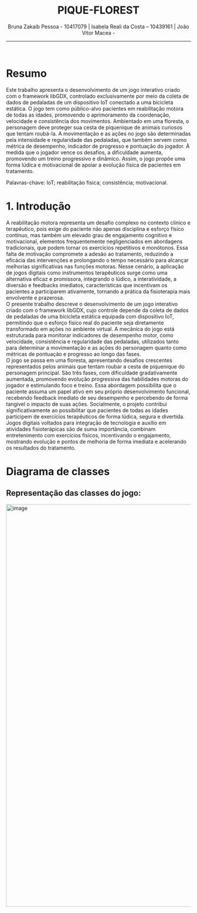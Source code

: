 
<div align="center">
  <h1>PIQUE-FLOREST</h1>
</div>

<div align="center">
Bruna Zakaib Pessoa - 10417079 | Isabela Reali da Costa – 10439161 | João Vitor Macea - 
</div>
<hr>
<br>


# Resumo  
Este trabalho apresenta o desenvolvimento de um jogo interativo criado com o framework libGDX, controlado exclusivamente por meio da coleta de dados de pedaladas de um dispositivo IoT conectado a uma bicicleta estática. O jogo tem como público-alvo pacientes em reabilitação motora de todas as idades, promovendo o aprimoramento da coordenação, velocidade e consistência dos movimentos. Ambientado em uma floresta, o personagem deve proteger sua cesta de piquenique de animais curiosos que tentam roubá-la. A movimentação e as ações no jogo são determinadas pela intensidade e regularidade das pedaladas, que também servem como métrica de desempenho, indicador de progresso e pontuação do jogador. À medida que o jogador vence os desafios, a dificuldade aumenta, promovendo um treino progressivo e dinâmico. Assim, o jogo propõe uma forma lúdica e motivacional de apoiar a evolução física de pacientes em tratamento.
<p>Palavras-chave: IoT; reabilitação física; consistência; motivacional.</p>


# 1. Introdução 
A reabilitação motora representa um desafio complexo no contexto clínico e terapêutico, pois exige do paciente não apenas disciplina e esforço físico contínuo, mas também um elevado grau de engajamento cognitivo e motivacional, elementos frequentemente negligenciados em abordagens tradicionais, que podem tornar os exercícios repetitivos e monótonos. Essa falta de motivação compromete a adesão ao tratamento, reduzindo a eficácia das intervenções e prolongando o tempo necessário para alcançar melhorias significativas nas funções motoras. Nesse cenário, a aplicação de jogos digitais como instrumentos terapêuticos surge como uma alternativa eficaz e promissora, integrando o lúdico, a interatividade, a diversão e feedbacks imediatos, características que incentivam os pacientes a participarem ativamente, tornando a prática da fisioterapia mais envolvente e prazerosa. <br>
O presente trabalho descreve o desenvolvimento de um jogo interativo criado com o framework libGDX, cujo controle depende da coleta de dados de pedaladas de uma bicicleta estática equipada com dispositivo IoT, permitindo que o esforço físico real do paciente seja diretamente transformado em ações no ambiente virtual. A mecânica do jogo está estruturada para monitorar indicadores de desempenho motor, como velocidade, consistência e regularidade das pedaladas, utilizados tanto para determinar a movimentação e as ações do personagem quanto como métricas de pontuação e progresso ao longo das fases. <br>
O jogo se passa em uma floresta, apresentando desafios crescentes representados pelos animais que tentam roubar a cesta de piquenique do personagem principal. São três fases, com dificuldade gradativamente aumentada, promovendo evolução progressiva das habilidades motoras do jogador e estimulando foco e treino. Essa abordagem possibilita que o paciente assuma um papel ativo em seu próprio desenvolvimento funcional, recebendo feedback imediato de seu desempenho e percebendo de forma tangível o impacto de suas ações.
Socialmente, o projeto contribui significativamente ao possibilitar que pacientes de todas as idades participem de exercícios terapêuticos de forma lúdica, segura e divertida. Jogos digitais voltados para integração de tecnologia e auxílio em atividades fisioterápicas são de suma importância, combinam entretenimento com exercícios físicos, incentivando o engajamento, mostrando evolução e pontos de melhoria de forma imediata e acelerando os resultados do tratamento.

# Diagrama de classes 
## Representação das classes do jogo:
<img width="3010" height="1094" alt="image" src="https://github.com/user-attachments/assets/a0d65115-ce63-4e0e-8a6c-301f62501679" />
